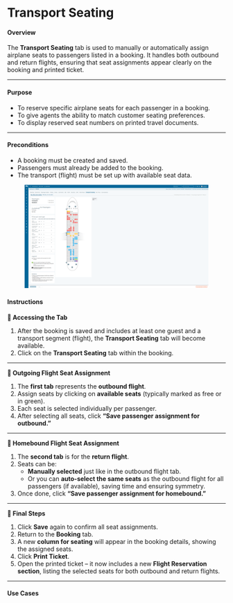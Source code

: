 # Transport Seating

#### **Overview**

The **Transport Seating** tab is used to manually or automatically assign airplane seats to passengers listed in a booking. It handles both outbound and return flights, ensuring that seat assignments appear clearly on the booking and printed ticket.

***

#### **Purpose**

* To reserve specific airplane seats for each passenger in a booking.
* To give agents the ability to match customer seating preferences.
* To display reserved seat numbers on printed travel documents.

***

#### **Preconditions**

* A booking must be created and saved.
* Passengers must already be added to the booking.
* The transport (flight) must be set up with available seat data.

<figure><img src="../../.gitbook/assets/image (2) (1) (1) (1) (1) (1) (1) (1) (1) (1) (1) (1) (1) (1) (1) (1) (1) (1) (1) (1) (1) (1) (1) (1) (1) (1) (1) (1) (1) (1) (1) (1) (1) (1) (1) (1) (1) (1) (1) (1) (1) (1) (1) (1) (1) (1) (1) (1) (1) (1) (1) (1) (1) (1) (1) (1) (1) (1) (1) (1).png" alt=""><figcaption></figcaption></figure>

#### **Instructions**

**🔹 Accessing the Tab**

1. After the booking is saved and includes at least one guest and a transport segment (flight), the **Transport Seating** tab will become available.
2. Click on the **Transport Seating** tab within the booking.

***

**🔹 Outgoing Flight Seat Assignment**

1. The **first tab** represents the **outbound flight**.
2. Assign seats by clicking on **available seats** (typically marked as free or in green).
3. Each seat is selected individually per passenger.
4. After selecting all seats, click **“Save passenger assignment for outbound.”**

***

**🔹 Homebound Flight Seat Assignment**

1. The **second tab** is for the **return flight**.
2. Seats can be:
   * **Manually selected** just like in the outbound flight tab.
   * Or you can **auto-select the same seats** as the outbound flight for all passengers (if available), saving time and ensuring symmetry.
3. Once done, click **“Save passenger assignment for homebound.”**

***

**🔹 Final Steps**

1. Click **Save** again to confirm all seat assignments.
2. Return to the **Booking** tab.
3. A new **column for seating** will appear in the booking details, showing the assigned seats.
4. Click **Print Ticket**.
5. Open the printed ticket – it now includes a new **Flight Reservation section**, listing the selected seats for both outbound and return flights.

***

#### **Use Cases**

